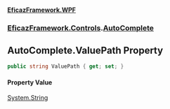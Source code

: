 #### [EficazFramework.WPF](EficazFrameworkWPF.md 'EficazFramework WPF')
### [EficazFramework.Controls](EficazFrameworkWPF.md#EficazFramework.Controls 'EficazFramework.Controls').[AutoComplete](EficazFramework.Controls/AutoComplete.md 'EficazFramework.Controls.AutoComplete')

## AutoComplete.ValuePath Property

```csharp
public string ValuePath { get; set; }
```

#### Property Value
[System.String](https://docs.microsoft.com/en-us/dotnet/api/System.String 'System.String')